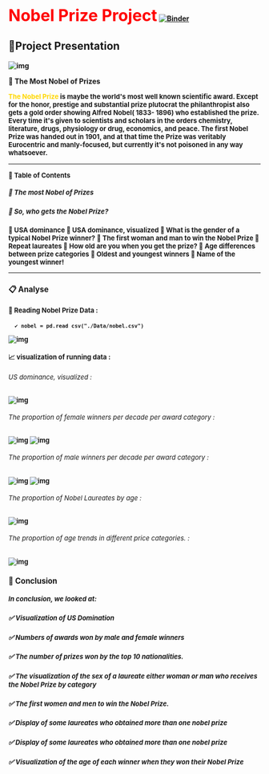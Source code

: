 <Font color="red" size="6pt" police="Verdana"><b>Nobel Prize Project</Font>
[![Binder](https://mybinder.org/badge_logo.svg)](https://mybinder.org/v2/gh/SarraMarmouch/ProjetDataAnayltics/HEAD?labpath=index.ipynb)
## 📁Project Presentation
![img](./image/image2.png)

🔳	The Most Nobel of Prizes
<p><FONT size="2pt" police="Verdana"><b><FONT color="gold">The Nobel Prize</FONT></b> is maybe the world's most well known scientific award. Except for the honor, prestige and substantial prize plutocrat the philanthropist also gets a gold order showing Alfred Nobel( 1833- 1896) who established the prize. Every time it's given to scientists and scholars in the orders chemistry, literature, drugs, physiology or drug, economics, and peace. 
The first Nobel Prize was handed out in 1901, and at that time the Prize was veritably Eurocentric and manly-focused, but currently it's not poisoned in any way whatsoever. <hr>

📃 Table of Contents
  ##### 🔘	The most Nobel of Prizes
  ##### 🔘	So, who gets the Nobel Prize?
  🔘	USA dominance
  🔘	USA dominance, visualized
  🔘	What is the gender of a typical Nobel Prize winner?
  🔘  The first woman and man to win the Nobel Prize
  🔘  Repeat laureates
  🔘  How old are you when you get the prize?
  🔘  Age differences between prize categories
  🔘  Oldest and youngest winners
  🔘  Name of the youngest winner!
<hr>

### 📋 Analyse
   #### 📌 Reading Nobel Prize Data :

      ✔️ nobel = pd.read_csv("./Data/nobel.csv")

![img](./image/table.jpg)

#### 📈 visualization of running data :
  ######  US dominance, visualized :
![img](./image/v1.png)
  ###### The proportion of female winners per decade per award category :

![img](./image/v2.png)
![img](./image/v22.png)


 ###### The proportion of male winners per decade per award category :
![img](./image/v3.png)
![img](./image/v33.png)


 ###### The proportion of Nobel Laureates by age :
![img](./image/v4.png)


 ###### The proportion of age trends in different price categories. :
![img](./image/v5.png)

### 📌 Conclusion

  ##### In conclusion, we looked at:

  ##### ✅ Visualization of US Domination


 ##### ✅ Numbers of awards won by male and female winners

  ##### ✅ The number of prizes won by the top 10 nationalities.


 ##### ✅ The visualization of the sex of a laureate either woman or man who receives the Nobel Prize by category

 ##### ✅ The first women and men to win the Nobel Prize.

 ##### ✅ Display of some laureates who obtained more than one nobel prize

 ##### ✅ Display of some laureates who obtained more than one nobel prize

 ##### ✅ Visualization of the age of each winner when they won their Nobel Prize









